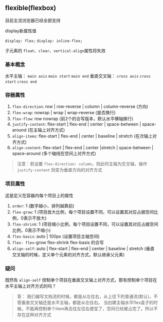 ## flexible(flexbox)

目前主流浏览器已经全部支持

display新属性值

`display: flex;` `display: inline-flex;`

子元素的 `float`、`clear`、`vertical-align`属性将失效

### 基本概念

水平主轴： `main axis` `main start` `main end`
垂直交叉轴： `cross axis` `cross start` `cross end`

### 容器属性

1. `flex-direction`: row | row-reverse | column | column-reverse (方向)
2. `flex-wrap`: nowrap | wrap | wrap-reverse (是否换行)
3. `flex-flow`: row nowrap (前2个的合写版本，默认水平横轴换行)
4. `justify-content`: flex-start | flex-end | center | space-between | space-around (在主轴上对齐方式)
5. `align-items`: flex-start | flex-end | center | baseline | stretch (在次轴上对齐方式)
6. `align-content`: flex-start | flex-end | center |stretch | space-between | space-around (多个轴线在空间上对齐方式)

> 注意：若设置 `flex-direction: column`，则此时主轴为交叉轴，操作 `justify-content` 则变为垂直方向的对齐方式

### 项目属性

这是定义在容器内每个项目上的属性

1. `order`: 1 (数字越小、排列越靠前)
2. `flex-grow`: 1 (项目放大比例，每个项目设置不同，可以设置其对应占据空间比例，0表示不放大)
3. `flex-shrink`: 1 (项目缩小比例，每个项目设置不同，可以设置其对应占据空间比例，0表示不缩小)
4. `flex-basis`: auto | 100px (设置项目主轴空间)
5. `flex: flex`-grow flex-shrink flex-basis 的合写
6. `align-self`: auto | flex-start | flex-end | center | baseline | stretch (垂直交叉轴的时候，定义单个元素的对齐方式，默认继承父元素)

### 疑问

既然有 `align-self` 控制单个项目在垂直交叉轴上对齐方式，那有控制单个项目在水平主轴上对齐方式的吗？

> 答： 我们编写文档流的时候，都是从左往右，从上往下的普通流(默认)，不管垂直交叉轴还是水平主轴，都是从左往右。
> 当创建主轴水平flex盒子的时候，不能再控制单个item再去往左往右便宜了，空间已经被占完了。所以不存在这种对齐方式

